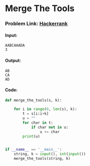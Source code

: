 # Merge The Tools

### Problem Link: [Hackerrank](https://www.hackerrank.com/challenges/merge-the-tools/problem?isFullScreen=true)


#### Input:
```
AABCAAADA
3
```

#### Output:
```
AB
CA
AD
```

#### Code:

```python
def merge_the_tools(s, k):
    
    for i in range(0, len(s), k):
        t = s[i:i+k]
        u = ""
        for char in t:
            if char not in u:
                u += char
        print(u)
    

if __name__ == '__main__':
    string, k = input(), int(input())
    merge_the_tools(string, k)

```